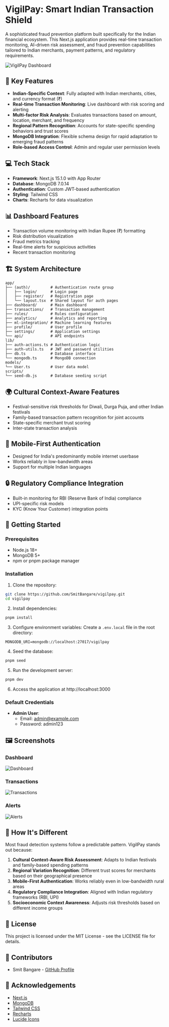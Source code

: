 # VigilPay: Smart Indian Transaction Shield

A sophisticated fraud prevention platform built specifically for the Indian financial ecosystem. This Next.js application provides real-time transaction monitoring, AI-driven risk assessment, and fraud prevention capabilities tailored to Indian merchants, payment patterns, and regulatory requirements.

![VigilPay Dashboard](./public/dashboard-screenshot.png)

## 🌟 Key Features

- **Indian-Specific Context**: Fully adapted with Indian merchants, cities, and currency format (₹)
- **Real-time Transaction Monitoring**: Live dashboard with risk scoring and alerting
- **Multi-factor Risk Analysis**: Evaluates transactions based on amount, location, merchant, and frequency
- **Regional Pattern Recognition**: Accounts for state-specific spending behaviors and trust scores
- **MongoDB Integration**: Flexible schema design for rapid adaptation to emerging fraud patterns
- **Role-based Access Control**: Admin and regular user permission levels

## 💻 Tech Stack

- **Framework**: Next.js 15.1.0 with App Router
- **Database**: MongoDB 7.0.14
- **Authentication**: Custom JWT-based authentication
- **Styling**: Tailwind CSS
- **Charts**: Recharts for data visualization

## 📊 Dashboard Features

- Transaction volume monitoring with Indian Rupee (₹) formatting
- Risk distribution visualization
- Fraud metrics tracking
- Real-time alerts for suspicious activities
- Recent transaction monitoring

## 🏗️ System Architecture

```
app/
├── (auth)/         # Authentication route group
│   ├── login/      # Login page
│   ├── register/   # Registration page
│   └── layout.tsx  # Shared layout for auth pages
├── dashboard/      # Main dashboard
├── transactions/   # Transaction management
├── rules/          # Rules configuration
├── analytics/      # Analytics and reporting
├── ml-integration/ # Machine learning features
├── profile/        # User profile
├── settings/       # Application settings
└── api/            # API endpoints
lib/
├── auth-actions.ts # Authentication logic
├── auth-utils.ts   # JWT and password utilities
├── db.ts           # Database interface
└── mongodb.ts      # MongoDB connection
models/
└── User.ts         # User data model
scripts/
└── seed-db.js      # Database seeding script
```

## 🌍 Cultural Context-Aware Features

- Festival-sensitive risk thresholds for Diwali, Durga Puja, and other Indian festivals
- Family-based transaction pattern recognition for joint accounts
- State-specific merchant trust scoring
- Inter-state transaction analysis

## 📱 Mobile-First Authentication

- Designed for India's predominantly mobile internet userbase
- Works reliably in low-bandwidth areas
- Support for multiple Indian languages

## 🔒 Regulatory Compliance Integration

- Built-in monitoring for RBI (Reserve Bank of India) compliance
- UPI-specific risk models
- KYC (Know Your Customer) integration points

## 🚀 Getting Started

### Prerequisites

- Node.js 18+
- MongoDB 5+
- npm or pnpm package manager

### Installation

1. Clone the repository:
```bash
git clone https://github.com/SmitBangare/vigilpay.git
cd vigilpay
```

2. Install dependencies:
```bash
pnpm install
```

3. Configure environment variables:
Create a `.env.local` file in the root directory:
```
MONGODB_URI=mongodb://localhost:27017/vigilpay
```

4. Seed the database:
```bash
pnpm seed
```

5. Run the development server:
```bash
pnpm dev
```

6. Access the application at http://localhost:3000

### Default Credentials

- **Admin User**:
  - Email: admin@example.com
  - Password: admin123

## 🖼️ Screenshots

### Dashboard
![Dashboard](./public/dashboard.png)

### Transactions
![Transactions](./public/transactions.png)

### Alerts
![Alerts](./public/alerts.png)

## 🔄 How It's Different

Most fraud detection systems follow a predictable pattern. VigilPay stands out because:

1. **Cultural Context-Aware Risk Assessment**: Adapts to Indian festivals and family-based spending patterns
2. **Regional Variation Recognition**: Different trust scores for merchants based on their geographical presence
3. **Mobile-First Authentication**: Works reliably even in low-bandwidth rural areas
4. **Regulatory Compliance Integration**: Aligned with Indian regulatory frameworks (RBI, UPI)
5. **Socioeconomic Context Awareness**: Adjusts risk thresholds based on different income groups

## 📝 License

This project is licensed under the MIT License - see the LICENSE file for details.

## 👥 Contributors

- Smit Bangare - [GitHub Profile](https://github.com/SmitBangare)

## 🙏 Acknowledgements

- [Next.js](https://nextjs.org/)
- [MongoDB](https://www.mongodb.com/)
- [Tailwind CSS](https://tailwindcss.com/)
- [Recharts](https://recharts.org/)
- [Lucide Icons](https://lucide.dev/) 